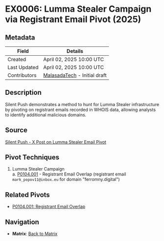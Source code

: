 # EX0006: Lumma Stealer Campaign via Registrant Email Pivot (2025)

## Metadata
| Field          | Details                                      |
|----------------|----------------------------------------------|
| Created        | April 02, 2025 10:00 UTC                    |
| Last Updated   | April 02, 2025 10:00 UTC                    |
| Contributors   | [MalasadaTech](../contributors.md#malasadatech) - Initial draft |

## Description
Silent Push demonstrates a method to hunt for Lumma Stealer infrastructure by pivoting on registrant emails recorded in WHOIS data, allowing analysts to identify additional malicious domains.

## Source
[Silent Push - X Post on Lumma Stealer Email Pivot](https://x.com/silentpush/status/1907037827356893692)

## Pivot Techniques
1. Lumma Stealer Campaign  
    a. [P0104.001](../pivots/P0104.001.md) - Registrant Email Overlap (registrant email `mark_popov11@inbox.eu` for domain "ferromny.digital")

## Related Pivots
- [P0104.001: Registrant Email Overlap](../pivots/P0104.001.md)

## Navigation
- **Matrix**: [Back to Matrix](../matrix.md)